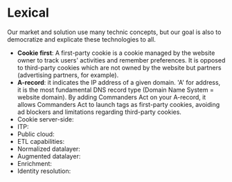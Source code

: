 # Lexical

Our market and solution use many technic concepts, but our goal is also to democratize and explicate these technologies to all.

* **Cookie first**: A first-party cookie is a cookie managed by the website owner to track users' activities and remember preferences. It is opposed to third-party cookies which are not owned by the website but partners (advertising partners, for example).
* **A-record**: it indicates the IP address of a given domain. 'A' for address, it is the most fundamental DNS record type (Domain Name System = website domain). By adding Commanders Act on your A-record, it allows Commanders Act to launch tags as first-party cookies, avoiding ad blockers and limitations regarding third-party cookies.
* Cookie server-side:
* ITP:
* Public cloud:
* ETL capabilities:
* Normalized datalayer:
* Augmented datalayer:
* Enrichment:
* Identity resolution:


